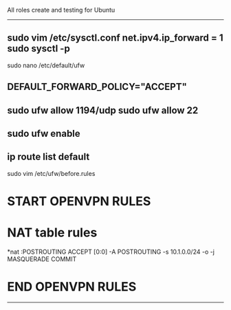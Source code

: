All roles create and testing for Ubuntu 

-----------------------------------
sudo vim /etc/sysctl.conf
net.ipv4.ip_forward = 1
sudo sysctl -p
-----------------------------------
sudo nano /etc/default/ufw

DEFAULT_FORWARD_POLICY="ACCEPT"
-----------------------------------
sudo ufw allow 1194/udp
sudo ufw allow 22
-----------------------------------
sudo ufw enable
-----------------------------------
ip route list default
-----------------------------------
sudo vim /etc/ufw/before.rules

# START OPENVPN RULES
# NAT table rules
*nat
:POSTROUTING ACCEPT [0:0]
-A POSTROUTING -s 10.1.0.0/24 -o <iface> -j MASQUERADE
COMMIT
# END OPENVPN RULES
-----------------------------------